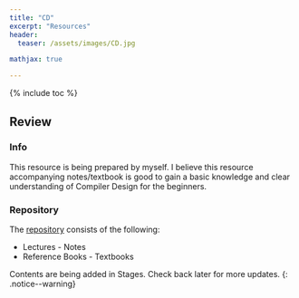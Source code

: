 ```yaml
---
title: "CD"
excerpt: "Resources"
header:
  teaser: /assets/images/CD.jpg

mathjax: true

---
```


{% include toc %}

## Review

### Info
This resource is being prepared by myself. I believe this resource accompanying notes/textbook is good to gain a basic knowledge and clear understanding of Compiler Design for the beginners.

### Repository
The [repository](https://github.com/Valliammai-Subramanian/Java) consists of the following: 
* Lectures - Notes
* Reference Books - Textbooks

Contents are being added in Stages. Check back later for more updates.
{: .notice--warning}

